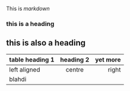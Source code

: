 This is *markdown*

### this is a heading

## this is also a heading

|table heading 1 |heading 2|yet more|
|:---------------|:-------:|-------:|
|left aligned    |centre   |right   |
|blahdi 
